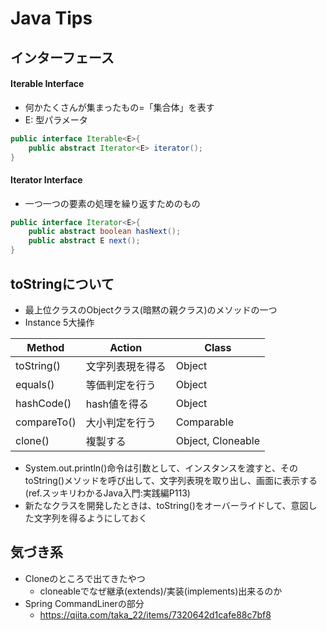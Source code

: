 # Java Tips
## インターフェース
#### Iterable<E> Interface
- 何かたくさんが集まったもの=「集合体」を表す
- E: 型パラメータ

```java
public interface Iterable<E>{
    public abstract Iterator<E> iterator();
}
```

#### Iterator<E> Interface
- 一つ一つの要素の処理を繰り返すためのもの
```java
public interface Iterator<E>{
    public abstract boolean hasNext();
    public abstract E next();
}
```

## toStringについて
- 最上位クラスのObjectクラス(暗黙の親クラス)のメソッドの一つ
- Instance 5大操作
  
|   Method   |    Action    | Class  |
|   ------   |    ------    | ------ |
| toString() | 文字列表現を得る| Object |
| equals()   | 等価判定を行う  | Object |
| hashCode() | hash値を得る   | Object |
| compareTo()| 大小判定を行う  | Comparable |
| clone()    | 複製する       | Object, Cloneable |
- System.out.println()命令は引数として、インスタンスを渡すと、そのtoString()メソッドを呼び出して、文字列表現を取り出し、画面に表示する(ref.スッキリわかるJava入門:実践編P113)
- 新たなクラスを開発したときは、toString()をオーバーライドして、意図した文字列を得るようにしておく

## 気づき系
- Cloneのところで出てきたやつ
  - cloneableでなぜ継承(extends)/実装(implements)出来るのか
- Spring CommandLinerの部分
  - https://qiita.com/taka_22/items/7320642d1cafe88c7bf8
